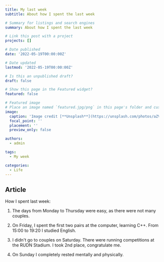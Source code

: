 ```yaml
---
title: My last week
subtitle: About how I spent the last week

# Summary for listings and search engines
summary: About how I spent the last week

# Link this post with a project
projects: []

# Date published
date: '2022-05-19T00:00:00Z'

# Date updated
lastmod: '2022-05-19T00:00:00Z'

# Is this an unpublished draft?
draft: false

# Show this page in the Featured widget?
featured: false

# Featured image
# Place an image named `featured.jpg/png` in this page's folder and customize its options here.
image:
  caption: 'Image credit [**Unsplash**](https://unsplash.com/photos/aZVpxRydiJk)'
  focal_point: ''
  placement: ''
  preview_only: false

authors:
  - admin

tags:
  - My week

categories:
  - Life
---
```


## Article

How I spent last week:

1. The days from Monday to Thursday were easy, as there were not many couples.

2. On Friday, I spent the first two pairs at the computer, learning C++. From 15:00 to 19:20 I studied English.

3. I didn't go to couples on Saturday. There were running competitions at the RUDN Stadium. I took 2nd place, congratulate me.

4. On Sunday I completely rested mentally and physically.
